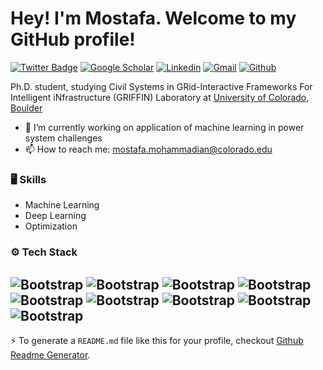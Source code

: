 # Hey! I'm Mostafa. Welcome to my GitHub profile!
[![Twitter Badge](https://img.shields.io/badge/-Twitter-1da1f2?labelColor=1da1f2&logo=twitter&logoColor=white&link=https://twitter.com/mostafam_91)](https://twitter.com/mostafam_91)
[![Google Scholar](https://img.shields.io/badge/-Google%20Scholar-4285F4?logo=google-scholar&logoColor=white&style=flat&logoWidth=20)](https://scholar.google.com/citations?user=YTM2YAwAAAAJ&hl=en)
[![Linkedin](https://img.shields.io/badge/-LinkedIn-blue?style=flat&logo=Linkedin&logoColor=white)](https://www.linkedin.com/feed/?trk=onboarding-landing)
[![Gmail](https://img.shields.io/badge/-Gmail-c14438?style=flat&logo=Gmail&logoColor=white)](mailto:mostafa.mohammadian@colorado.edu)
[![Github](https://img.shields.io/github/followers/m-mohammadian?label=Follow&style=social)](https://github.com/m-mohammadian)

Ph.D. student, studying Civil Systems in GRid-Interactive Frameworks For Intelligent iNfrastructure (GRIFFIN) Laboratory at <a href="http://www.kyrib.com/team.html">University of Colorado, Boulder</a>
- 🔭 I’m currently working on application of machine learning in power system challenges
- 📫 How to reach me: mostafa.mohammadian@colorado.edu


### 🖥 Skills

- Machine Learning
- Deep Learning
- Optimization
### ⚙️ Tech Stack

![Bootstrap](https://img.shields.io/badge/-Python-05122A?style=flat-square&logo=Python&color=353535) ![Bootstrap](https://img.shields.io/badge/GIT-E44C30?style=flat-square&logo=git&logoColor=white&color=353535) ![Bootstrap](https://img.shields.io/badge/-TensorFlow-05122A?style=flat-square&logo=TensorFlow&color=353535) ![Bootstrap](https://img.shields.io/badge/-PyTorch-05122A?style=flat-square&logo=PyTorch&color=353535) ![Bootstrap](https://img.shields.io/badge/-Scikit%20Learn-05122A?style=flat-square&logo=Scikit-Learn&color=353535) ![Bootstrap](https://img.shields.io/badge/-Pandas-05122A?style=flat-square&logo=Pandas&color=353535) ![Bootstrap](https://img.shields.io/badge/-Numpy-05122A?style=flat-square&logo=Numpy&color=353535) ![Bootstrap](https://img.shields.io/badge/-Matplotlib-05122A?style=flat-square&logo=Matplotlib&color=353535) ![Bootstrap](https://img.shields.io/badge/-Visual%20Studio%20Code-05122A?style=flat-square&logo=Visual-Studio-Code&color=353535)
---
:zap: To generate a `README.md` file like this for your profile, checkout [Github Readme Generator](https://hejazizo-github-profile-readme-srcstreamlit-app-i6skm7.streamlit.app/).
